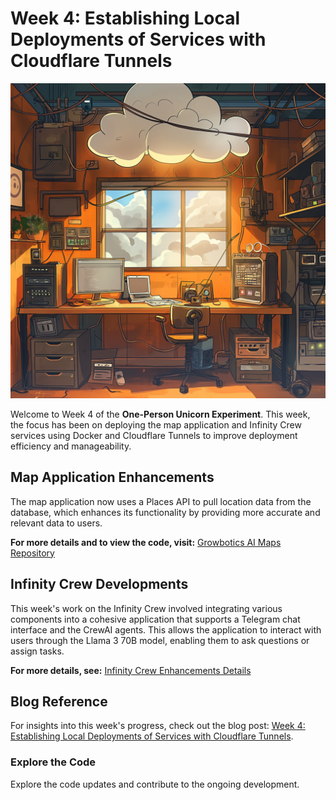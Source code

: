 # Week 4: Establishing Local Deployments of Services with Cloudflare Tunnels

![Cover Image](24B93093-394A-49DD-B9F4-289C3387179F.png)

Welcome to Week 4 of the **One-Person Unicorn Experiment**. This week, the focus has been on deploying the map application and Infinity Crew services using Docker and Cloudflare Tunnels to improve deployment efficiency and manageability.

## Map Application Enhancements

The map application now uses a Places API to pull location data from the database, which enhances its functionality by providing more accurate and relevant data to users.

**For more details and to view the code, visit:** [Growbotics AI Maps Repository](https://github.com/Growbotics-AI/maps)

## Infinity Crew Developments

This week's work on the Infinity Crew involved integrating various components into a cohesive application that supports a Telegram chat interface and the CrewAI agents. This allows the application to interact with users through the Llama 3 70B model, enabling them to ask questions or assign tasks.

**For more details, see:** [Infinity Crew Enhancements Details](./assignment-2/README.md)

## Blog Reference

For insights into this week's progress, check out the blog post: [Week 4: Establishing Local Deployments of Services with Cloudflare Tunnels](https://solounicorn.substack.com/p/week-4-establishing-local-deployments-of-services-with-cloudflare-tunnels).

### Explore the Code

Explore the code updates and contribute to the ongoing development.
